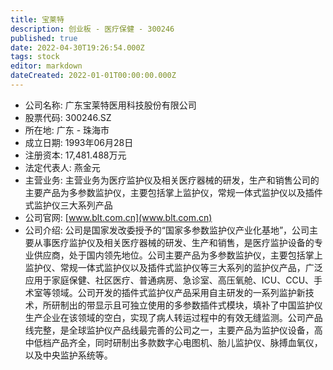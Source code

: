 ```yaml
---
title: 宝莱特
description: 创业板 - 医疗保健 - 300246
published: true
date: 2022-04-30T19:26:54.000Z
tags: stock
editor: markdown
dateCreated: 2022-01-01T00:00:00.000Z
---
```


- 公司名称: 广东宝莱特医用科技股份有限公司
- 股票代码: 300246.SZ
- 所在地: 广东 - 珠海市
- 成立日期: 1993年06月28日
- 注册资本: 17,481.488万元
- 法定代表人: 燕金元
- 主营业务: 主营业务为医疗监护仪及相关医疗器械的研发，生产和销售公司的主要产品为多参数监护仪，主要包括掌上监护仪，常规一体式监护仪以及插件式监护仪三大系列产品
- 公司官网: [www.blt.com.cn](www.blt.com.cn)
- 公司介绍: 公司是国家发改委授予的“国家多参数监护仪产业化基地”，公司主要从事医疗监护仪及相关医疗器械的研发、生产和销售，是医疗监护设备的专业供应商，处于国内领先地位。公司主要产品为多参数监护仪，主要包括掌上监护仪、常规一体式监护仪以及插件式监护仪等三大系列的监护仪产品，广泛应用于家庭保健、社区医疗、普通病房、急诊室、高压氧舱、ICU、CCU、手术室等领域。公司开发的插件式监护仪产品采用自主研发的一系列监护新技术，所研制出的带显示且可独立使用的多参数插件式模块，填补了中国监护仪生产企业在该领域的空白，实现了病人转运过程中的有效无缝监测。公司产品线完整，是全球监护仪产品线最完善的公司之一，主要产品为监护仪设备，高中低档产品齐全，同时研制出多款数字心电图机、胎儿监护仪、脉搏血氧仪，以及中央监护系统等。


